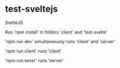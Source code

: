 # test-sveltejs

SvelteJS

Run 'npm install' in folders 'client' and 'test-svelte'

'npm run dev' simultaneously runs 'client' and 'server'

'npm run client' runs 'client'

'npm run sever' runs 'server'
